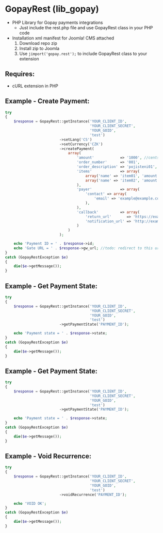 #   GopayRest (lib_gopay)
-   PHP Library for Gopay payments integrations
    -   Just include the rest.php file and use GopayRest class in your PHP code
-   Installation xml manifest for Joomla! CMS attached 
    1.  Download repo zip
    2.  Install zip to Joomla
    3.  Use ```jimport('gopay.rest');``` to include GopayRest class to your extension

##  Requires:
-   cURL extension in PHP

##  Example - Create Payment:
```php
try
{
	$response = GopayRest::getInstance('YOUR_CLIENT_ID',
									   'YOUR_CLIENT_SECRET',
									   'YOUR_GOID',
									   'test')
						 ->setLang('CS')
						 ->setCurrency('CZK')
						 ->createPayment(
							 array(
								 'amount'            => '1000', //cents
								 'order_number'      => '001',
								 'order_description' => 'pojisteni01',
								 'items'             => array(
									 array('name' => 'item01', 'amount' => '500'),
									 array('name' => 'item02', 'amount' => '1500')
								 ),
								 'payer'             => array(
									 'contact' => array(
										 'email' => 'example@example.com',
									 ),
								 ),
								 'callback'          => array(
									 'return_url'       => 'https://example.com/gopay-return',
									 'notification_url' => 'http://example.com/gopay-notify'
								 )
							 )
						 );

	echo 'Payment ID = ' . $response->id;
	echo 'Gate URL = ' . $response->gw_url; //todo: redirect to this url
}
catch (GopayRestException $e)
{
	die($e->getMessage());
}
```

##  Example - Get Payment State:
```php
try
{
	$response = GopayRest::getInstance('YOUR_CLIENT_ID',
									   'YOUR_CLIENT_SECRET',
									   'YOUR_GOID',
									   'test')
						 ->getPaymentState('PAYMENT_ID');

	echo 'Payment state = ' . $response->state;
}
catch (GopayRestException $e)
{
	die($e->getMessage());
}
```

##  Example - Get Payment State:
```php
try
{
	$response = GopayRest::getInstance('YOUR_CLIENT_ID',
									   'YOUR_CLIENT_SECRET',
									   'YOUR_GOID',
									   'test')
						 ->getPaymentState('PAYMENT_ID');

	echo 'Payment state = ' . $response->state;
}
catch (GopayRestException $e)
{
	die($e->getMessage());
}
```

##  Example - Void Recurrence:
```php
try
{
	$response = GopayRest::getInstance('YOUR_CLIENT_ID',
									   'YOUR_CLIENT_SECRET',
									   'YOUR_GOID',
									   'test')
						 ->voidRecurrence('PAYMENT_ID');

	echo 'VOID OK';
}
catch (GopayRestException $e)
{
	die($e->getMessage());
}
```
